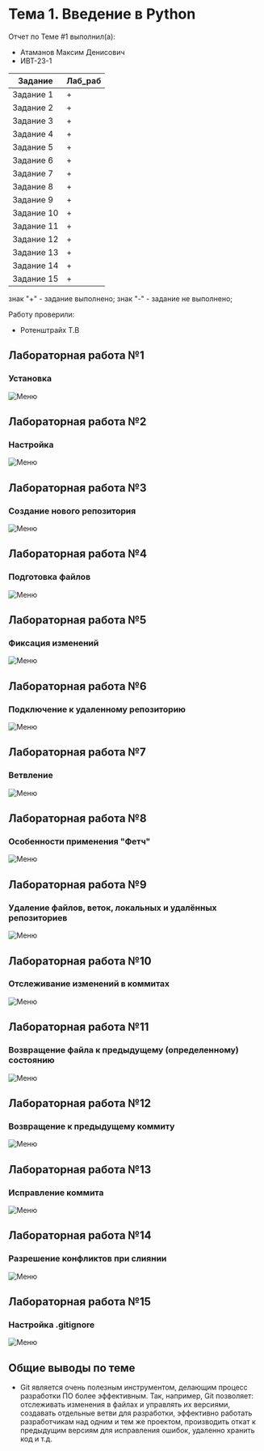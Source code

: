 # Тема 1. Введение в Python
Отчет по Теме #1 выполнил(а):
- Атаманов Максим Денисович
- ИВТ-23-1

| Задание | Лаб_раб |
| ------ | ------ |
| Задание 1 | + |
| Задание 2 | + |
| Задание 3 | + |
| Задание 4 | + |
| Задание 5 | + |
| Задание 6 | + |
| Задание 7 | + |
| Задание 8 | + |
| Задание 9 | + |
| Задание 10 | + |
| Задание 11 | + |
| Задание 12 | + |
| Задание 13 | + |
| Задание 14 | + |
| Задание 15 | + |

знак "+" - задание выполнено; знак "-" - задание не выполнено;

Работу проверили:
- Ротенштрайх Т.В

## Лабораторная работа №1
### Установка
![Меню](pic/lab1_1.png)

## Лабораторная работа №2
### Настройка
![Меню](pic/lab2_1.png)

## Лабораторная работа №3
### Создание нового репозитория
![Меню](pic/lab3_1.png)

## Лабораторная работа №4
### Подготовка файлов
![Меню](pic/lab4_1.png)

## Лабораторная работа №5
### Фиксация изменений
![Меню](pic/lab5_1.png)

## Лабораторная работа №6
### Подключение к удаленному репозиторию
![Меню](pic/lab6_1.png)

## Лабораторная работа №7
### Ветвление
![Меню](pic/lab7_1.png)

## Лабораторная работа №8
### Особенности применения "Фетч"
![Меню](pic/lab8_1.png)

## Лабораторная работа №9
### Удаление файлов, веток, локальных и удалённых репозиториев
![Меню](pic/lab9_1.png)

## Лабораторная работа №10
### Отслеживание изменений в коммитах
![Меню](pic/lab10_1.png)

## Лабораторная работа №11
### Возвращение файла к предыдущему (определенному) состоянию
![Меню](pic/lab11_1.png)

## Лабораторная работа №12
### Возвращение к предыдущему коммиту
![Меню](pic/lab12_1.png)

## Лабораторная работа №13
### Исправление коммита
![Меню](pic/lab13_1.png)

## Лабораторная работа №14
### Разрешение конфликтов при слиянии
![Меню](pic/lab14_1.png)

## Лабораторная работа №15
### Настройка .gitignore
![Меню](pic/lab15_1.png)


## Общие выводы по теме
- Git является очень полезным инструментом, делающим процесс разработки ПО более эффективным. Так, например, Git позволяет: отслеживать изменения в файлах и управлять их версиями, создавать отдельные ветви для разработки, эффективно работать разработчикам над одним и тем же проектом, производить откат к предыдущим версиям для исправления ошибок, удаленно хранить код и т.д.
